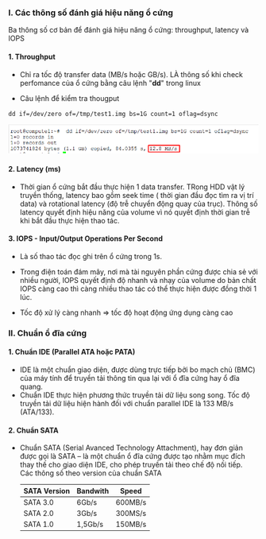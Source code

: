 ### I. Các thông số đánh giá hiệu năng ổ cứng

Ba thông số cơ bản để đánh giá hiệu năng ổ cứng: throughput, latency và IOPS

#### 1. Throughput
- Chỉ ra tốc độ transfer data (MB/s hoặc GB/s). LÀ thông số khi check perfomance của ổ cứng bằng câu lệnh "**dd**" trong linux

- Câu lệnh để kiểm tra thougput

```
dd if=/dev/zero of=/tmp/test1.img bs=1G count=1 oflag=dsync
```

![disk](/images/disk3.png)

#### 2. Latency (ms)

- Thời gian ổ cứng bắt đầu thực hiện 1 data transfer. TRong HDD vật lý truyền thống, latency bao gồm seek time ( thời gian đầu đọc tìm ra vị trí data)
 và rotational latency (độ trễ chuyển động quay của trục). Thông số latency quyết định hiệu năng của volume vì nó quyết định thời gian trễ khi bắt
 đầu thực hiện thao tác.
 
#### 3. IOPS - Input/Output Operations Per Second

- Là số thao tác đọc ghi trên ổ cứng trong 1s. 
- Trong điện toán đám mây, nơi mà tài nguyên phần cứng được chia sẻ với nhiều người, IOPS quyết định độ nhanh và nhạy của 
volume do bản chất IOPS càng cao thì càng nhiều thao tác có thể thực hiện được đồng thời 1 lúc.

- Tốc độ xử lý càng nhanh => tốc độ hoạt động ứng dụng càng cao

### II. Chuẩn ổ đĩa cứng
#### 1. Chuẩn IDE (Parallel ATA hoặc PATA)
<ul>
<li>IDE là một chuẩn giao diện, được dùng trực tiếp bởi bo mạch chủ (BMC) của máy tính để truyền tải thông tin qua lại với ổ đĩa cứng hay ổ đĩa quang.</li>
<li>Chuẩn IDE thực hiện phương thức truyền tải dữ liệu song song. Tốc độ truyền tải dữ liệu hiện hành đối với chuẩn parallel IDE là 133 MB/s (ATA/133).</li>
</ul>

#### 2. Chuẩn SATA

<ul>
<li>Chuẩn SATA (Serial Avanced Technology Attachment), hay đơn giản được gọi là SATA – là một chuẩn ổ đĩa cứng được tạo nhằm mục đích thay thế cho giao diện IDE, cho phép truyền tải theo chế độ nối tiếp.</li>
Các thông số theo version của chuẩn SATA

|SATA Version | Bandwith | Speed|
|--------------|-------|------|
| SATA 3.0 | 6Gb/s | 600MB/s |
| SATA 2.0 | 3Gb/s | 300MS/s |
| SATA 1.0 | 1,5Gb/s | 150MB/s |


